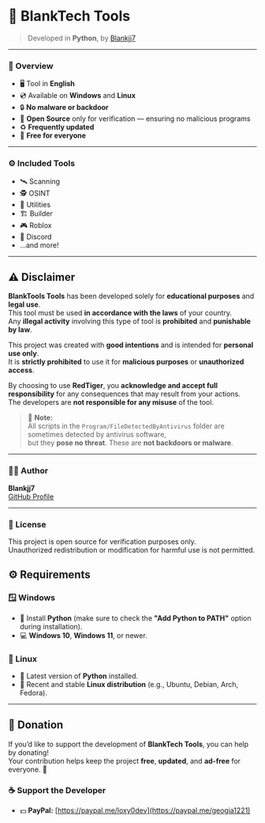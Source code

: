 # 🔴 BlankTech Tools

> Developed in **Python**, by [Blankjj7](https://github.com/georgegiannousis2012-code/MultiTool-BLANKTECH)

---

### 🧰 Overview

- 🖥️ Tool in **English**  
- 💿 Available on **Windows** and **Linux**  
- 🔒 **No malware or backdoor**  
- 🧾 **Open Source** only for verification — ensuring no malicious programs  
- ♻️ **Frequently updated**  
- 💸 **Free for everyone**

---

### ⚙️ Included Tools

- 🛰️ Scanning  
- 🕵️ OSINT  
- 🧩 Utilities  
- 🏗️ Builder  
- 🎮 Roblox  
- 💬 Discord  
- …and more!

---

## ⚠️ Disclaimer

**BlankTools Tools** has been developed solely for **educational purposes** and **legal use**.  
This tool must be used **in accordance with the laws** of your country.  
Any **illegal activity** involving this type of tool is **prohibited** and **punishable by law**.

This project was created with **good intentions** and is intended for **personal use only**.  
It is **strictly prohibited** to use it for **malicious purposes** or **unauthorized access**.

By choosing to use **RedTiger**, you **acknowledge and accept full responsibility** for any consequences that may result from your actions.  
The developers are **not responsible for any misuse** of the tool.

> 🧠 **Note:**  
> All scripts in the `Program/FileDetectedByAntivirus` folder are sometimes detected by antivirus software,  
> but they **pose no threat**. These are **not backdoors or malware**.

---

### 🧑‍💻 Author
**Blankjj7**  
[GitHub Profile](https://github.com/Blankjj7)

---

### 🪪 License
This project is open source for verification purposes only.  
Unauthorized redistribution or modification for harmful use is not permitted.

## ⚙️ Requirements

### 🪟 Windows
- 🐍 Install **Python** (make sure to check the **"Add Python to PATH"** option during installation).  
- 💻 **Windows 10**, **Windows 11**, or newer.

### 🐧 Linux
- 🐍 Latest version of **Python** installed.  
- 💽 Recent and stable **Linux distribution** (e.g., Ubuntu, Debian, Arch, Fedora).

---

## 💖 Donation

If you’d like to support the development of **BlankTech Tools**, you can help by donating!  
Your contribution helps keep the project **free**, **updated**, and **ad-free** for everyone. 🙌

### ☕ Support the Developer
- 💵 **PayPal:** [https://paypal.me/loxy0dev](https://paypal.me/geogia1221)  

